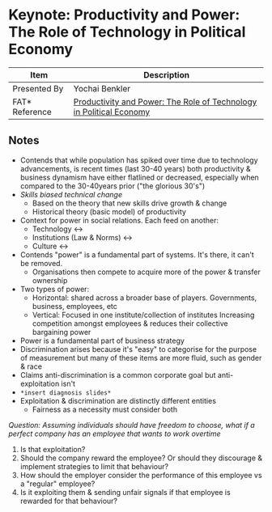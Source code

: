 # Keynote: Productivity and Power: The Role of Technology in Political Economy

| Item | Description |
| --- | --- | 
| Presented By | Yochai Benkler |
| FAT* Reference | [Productivity and Power: The Role of Technology in Political Economy](https://fatconference.org/2020/keynotes.html#benkler) |



## Notes

- Contends that while population has spiked over time due to technology advancements, is recent times (last 30-40 years) both productivity & business dynamism have either flatlined or decreased, especially when compared to the 30-40years prior ("the glorious 30's")
- *Skills biased technical change*
    - Based on the theory that new skills drive growth & change
    - Historical theory (basic model) of productivity
- Context for power in social relations. Each feed on another:
    - Technology <->
    - Institutions (Law & Norms) <->
    - Culture <->
- Contends "power" is a fundamental part of systems. It's there, it can't be removed.
    - Organisations then compete to acquire more of the power & transfer ownership
- Two types of power:
    - Horizontal: shared across a broader base of players. Governments, business, employees, etc
    - Vertical: Focused in one institute/collection of institutes Increasing competition amongst employees & reduces their collective bargaining power
- Power is a fundamental part of business strategy
- Discrimination arises because it's "easy" to categorise for the purpose of measurement but many of these items are more fluid, such as gender & race
- Claims anti-discrimination is a common corporate goal but anti-exploitation isn't
- `*insert diagnosis slides*`
- Exploitation & discrimination are distinctly different entities
    - Fairness as a necessity must consider both





*Question: Assuming individuals should have freedom to choose, what if a perfect company has an employee that wants to work overtime*
1. Is that exploitation?
2. Should the company reward the employee? Or should they discourage & implement strategies to limit that behaviour?
3. How should the employer consider the performance of this employee vs a "regular" employee?
4. Is it exploiting them & sending unfair signals if that employee is rewarded for that behaviour?